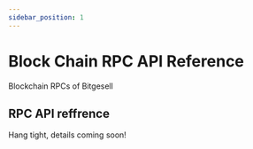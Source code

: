 ```yaml
---
sidebar_position: 1
---
```


# Block Chain RPC API Reference

Blockchain RPCs of Bitgesell

## RPC API reffrence
Hang tight, details coming soon!